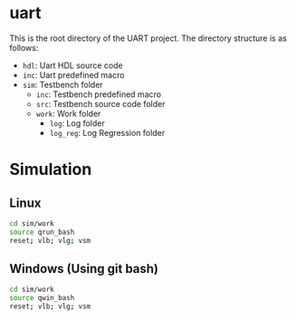 # uart

This is the root directory of the UART project. The directory structure is as follows:

- `hdl`: Uart HDL source code
- `inc`: Uart predefined macro
- `sim`: Testbench folder
  - `inc`: Testbench predefined macro
  - `src`: Testbench source code folder
  - `work`: Work folder
    - `log`: Log folder
    - `log_reg`: Log Regression folder

# Simulation

## Linux
```bash
cd sim/work
source qrun_bash
reset; vlb; vlg; vsm
```

## Windows (Using git bash)
```bash
cd sim/work
source qwin_bash
reset; vlb; vlg; vsm
```